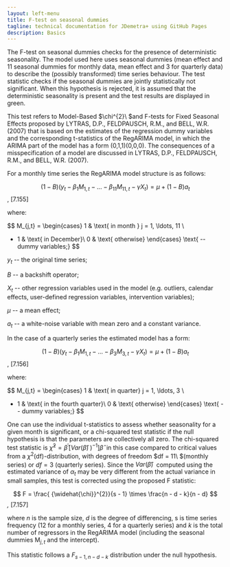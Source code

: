 ```yaml
---
layout: left-menu
title: F-test on seasonal dummies
tagline: technical documentation for JDemetra+ using GitHub Pages
description: Basics
---
```


The F-test on seasonal dummies checks for the presence of deterministic
seasonality. The model used here uses seasonal dummies (mean effect and
11 seasonal dummies for monthly data, mean effect and 3 for quarterly
data) to describe the (possibly transformed) time series behaviour. The
test statistic checks if the seasonal dummies are jointly statistically
not significant. When this hypothesis is rejected, it is assumed that
the deterministic seasonality is present and the test results are
displayed in green.

This test refers to Model-Based $\chi^{2}\ $and F-tests for Fixed
Seasonal Effects proposed by LYTRAS, D.P., FELDPAUSCH, R.M., and BELL,
W.R. (2007) that is based on the estimates of the regression dummy
variables and the corresponding t-statistics of the RegARIMA model, in
which the ARIMA part of the model has a form (0,1,1)(0,0,0). The
consequences of a misspecification of a model are discussed in LYTRAS,
D.P., FELDPAUSCH, R.M., and BELL, W.R. (2007).

For a monthly time series the RegARIMA model structure is as follows:

$$\left( 1 - B \right)\left( y_{t} - \beta_{1}M_{1,t} - \ldots - \beta_{11}M_{11,t} - \gamma X_{t} \right) = \mu + (1 - B)a_{t}
$$,   \[7.155\]

where:

$$
M_{j,t} =
\begin{cases}
1 & \text{ in month } j = 1, \ldots, 11 \\
- 1 & \text{ in December}\\
0 & \text{ otherwise}
\end{cases} \text{ -- dummy variables;}
$$ 

$y_{t}$ -- the original time series;

$B$ -- a backshift operator;

$X_{t}$ -- other regression variables used in the model (e.g. outliers,
calendar effects, user-defined regression variables, intervention
variables);

$\mu$ -- a mean effect;

$a_{t}$ -- a white-noise variable with mean zero and a constant
variance.

In the case of a quarterly series the estimated model has a form:

$$\left( 1 - B \right)\left( y_{t} - \beta_{1}M_{1,t} - \ldots - \beta_{3}M_{3,t} - \gamma X_{t} \right) = \mu + (1 - B)a_{t}$$,   \[7.156\]

where:
 
$$
M_{j,t} =
\begin{cases}
1 & \text{ in quarter} j = 1, \ldots, 3 \\
- 1 & \text{ in the fourth quarter}\\
0 & \text{ otherwise}
\end{cases} \text{ -- dummy variables;}
$$  

One can use the individual t-statistics to assess whether seasonality
for a given month is significant, or a chi-squared test statistic if the
null hypothesis is that the parameters are collectively all zero. The
chi-squared test statistic is
${\widehat{\chi}}^{2} = {\widehat{\beta}}^{'}{\lbrack Var(\widehat{\beta})}^{\ })^{- 1}\rbrack{\widehat{\beta}}^{\ }$
in this case compared to critical values from a
$\chi^{2}\left( \text{df} \right)$-distribution, with degrees of freedom
$df = 11\ $(monthly series) or $df = 3$ (quarterly series). Since the
${Var(\widehat{\beta})}^{\ }$ computed using the estimated variance of
$\alpha_{t}$ may be very different from the actual variance in small
samples, this test is corrected using the proposed
$\text{F}$ statistic:

  
  $$
  F = \frac{ {\widehat{\chi}}^{2}}{s - 1} \times \frac{n - d - k}{n - d}
  $$*,*   \[7.157\]

where $n$ is the sample size, $d$ is the degree of differencing, s is
time series frequency (12 for a monthly series, 4 for a quarterly
series) and $k$ is the total number of regressors in the RegARIMA model
(including the seasonal dummies $\text{M}_{j,t}$ and the intercept).

This statistic follows a $F_{s - 1,n - d - k}$ distribution under the
null hypothesis.
